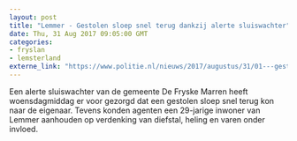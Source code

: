 ```yaml
---
layout: post
title: "Lemmer - Gestolen sloep snel terug dankzij alerte sluiswachter"
date: Thu, 31 Aug 2017 09:05:00 GMT
categories: 
- fryslan 
- lemsterland 
externe_link: "https://www.politie.nl/nieuws/2017/augustus/31/01---gestolen-sloep-snel-terug-dankzij-alerte-sluiswachter.html"
---
```


Een alerte sluiswachter van de gemeente De Fryske Marren heeft woensdagmiddag er voor gezorgd dat een gestolen sloep snel terug kon naar de eigenaar. Tevens konden agenten een 29-jarige inwoner van Lemmer aanhouden op verdenking van diefstal, heling en varen onder invloed.
